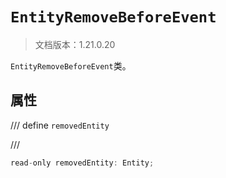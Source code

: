 # `EntityRemoveBeforeEvent`

> 文档版本：1.21.0.20

`EntityRemoveBeforeEvent`类。

## 属性

/// define
`removedEntity`


///

```js
read-only removedEntity: Entity;
```

